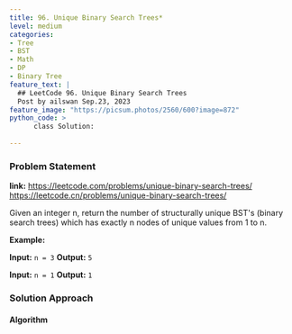 ```yaml
---
title: 96. Unique Binary Search Trees*
level: medium
categories:
- Tree
- BST
- Math
- DP
- Binary Tree
feature_text: |
  ## LeetCode 96. Unique Binary Search Trees
  Post by ailswan Sep.23, 2023
feature_image: "https://picsum.photos/2560/600?image=872"
python_code: >
      class Solution:
   
---
```


### Problem Statement
**link:**
https://leetcode.com/problems/unique-binary-search-trees/
https://leetcode.cn/problems/unique-binary-search-trees/


Given an integer n, return the number of structurally unique BST's (binary search trees) which has exactly n nodes of unique values from 1 to n.

**Example:**

**Input:** `n = 3`
**Output:** `5`
 
**Input:** `n = 1`
**Output:** `1`

### Solution Approach

 
#### Algorithm
 
